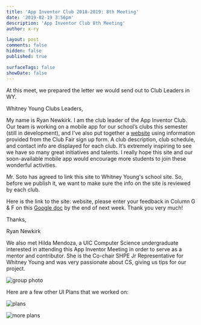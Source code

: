 ```yaml
---
title: 'App Inventor Club 2018-2019: 8th Meeting'
date: '2019-02-19 3:56pm'
description: 'App Inventor Club 8th Meeting'
author: x-ry	

layout: post
comments: false
hidden: false
published: true

surfaceTags: false
showDate: false
---
```



At this meet, we prepared the letter we would send out to Club Leaders in WY.


Whitney Young Clubs Leaders, 


My name is Ryan Newkirk. I am the club leader of the App Inventor Club. Our team is working on a mobile app for our school’s clubs this semester (still in development), and I’ve also put together a [website](https://x-ry.github.io/wyclub/) using information provided from the Club Fair sign up form. A club description, club schedule, and contact info are displayed for each club. It’s extremely inspiring to see we have so many great initiatives and talents. I really hope this site and our soon-available mobile app would encourage more students to join these wonderful activities. 


Mr. Soto has agreed to link this site to Whitney Young's school site. So, before we publish it, we want to make sure the info on the site is reviewed by each club.

Here is the link to the site: website, please enter your feedback in Column G & F on this [Google doc](https://docs.google.com/spreadsheets/d/1ci8kr7dx07FbyOzJe0oW5oJnpwQ6VOsVkLXqihMyS7w/edit) by the end of next week. Thank you very much!


Thanks, 

Ryan Newkirk



We also met Hilda Mendoza, a UIC Computer Science undergraduate interested in attending this App Inventor Meeting in order to serve as a mentor and contributor. She is the Co-chair SHPE Jr Representative for Whitney Young and was very passionate about CS, giving us tips for our project.


![group photo](https://x-ry.github.io/assets/images/posts/app2-19/group.jpg)


Here are a few other UI Plans that we worked on:


![plans](https://x-ry.github.io/assets/images/posts/app2-19/graphic.jpg)


![more plans](https://x-ry.github.io/assets/images/posts/app2-19/list.jpeg)
